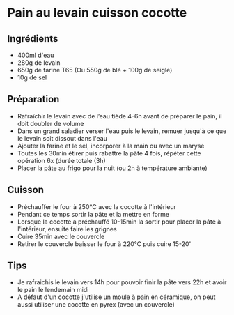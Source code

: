 # Pain au levain cuisson cocotte

## Ingrédients

- 400ml d'eau
- 280g de levain
- 650g de farine T65 (Ou 550g de blé + 100g de seigle)
- 10g de sel

## Préparation

- Rafraîchir le levain avec de l’eau tiède 4-6h avant de préparer le pain, il doit doubler de volume
- Dans un grand saladier verser l'eau puis le levain, remuer jusqu'à ce que le levain soit dissout dans l'eau
- Ajouter la farine et le sel, incorporer à la main ou avec un maryse
- Toutes les 30min étirer puis rabattre la pâte 4 fois, répéter cette opération 6x (durée totale (3h)
- Placer la pâte au frigo pour la nuit (ou 2h à température ambiante)

## Cuisson

- Préchauffer le four à 250°C avec la cocotte à l'intérieur
- Pendant ce temps sortir la pâte et la mettre en forme
- Lorsque la cocotte a préchauffé 10-15min la sortir pour placer la pâte à l'intérieur, ensuite faire les grignes
- Cuire 35min avec le couvercle
- Retirer le couvercle baisser le four à 220°C puis cuire 15-20'

## Tips

- Je rafraichis le levain vers 14h pour pouvoir finir la pâte vers 22h et avoir le pain le lendemain midi
- A défaut d'un cocotte j'utilise un moule à pain en céramique, on peut aussi utiliser une cocotte en pyrex (avec un couvercle)
